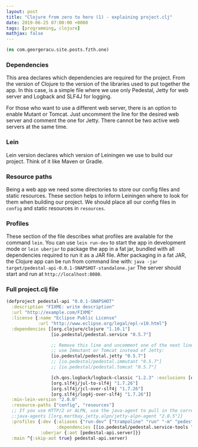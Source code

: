 ```yaml
---
layout: post
title: "Clojure from zero to hero (1) - explaining project.clj"
date: 2019-06-25 07:00:00 +0000
tags: [programming, clojure]
mathjax: false
---
```


```clojure
(ns com.georgeracu.site.posts.fzth.one)
```

### Dependencies

This area declares which dependencies are required for the project. From the version of Clojure to the version of the libraries used to put together the app. In this case, is a simple file where we use only Pedestal, Jetty for web server and Logback and SLF4J for logging.

For those who want to use a different web server, there is an option to enable Mutant or Tomcat. Just uncomment the line for the desired web server and comment the one for Jetty. There cannot be two active web servers at the same time.

### Lein

Lein version declares which version of Leiningen we use to build our project. Think of it like Maven or Gradle.

### Resource paths

Being a web app we need some directories to store our config files and static resources. These section helps to inform Leiningen where to look for them when building our project. We should place all our config files in `config` and static resources in `resources`.

### Profiles

These section of the file describes what profiles are available for the command `lein`. You can use `lein run-dev` to start the app in development mode or `lein uberjar` to package the app in a fat jar, bundled with all dependencies required to run it as a JAR file. After packaging in a fat JAR, the Clojure app can be run from command line with:
`java -jar target/pedestal-api-0.0.1-SNAPSHOT-standalone.jar`
The server should start and run at `http://localhost:8080`.

### Full project.clj file

```clojure
(defproject pedestal-api "0.0.1-SNAPSHOT"
  :description "FIXME: write description"
  :url "http://example.com/FIXME"
  :license {:name "Eclipse Public License"
            :url "http://www.eclipse.org/legal/epl-v10.html"}
  :dependencies [[org.clojure/clojure "1.10.1"]
                 [io.pedestal/pedestal.service "0.5.7"]

                 ;; Remove this line and uncomment one of the next lines to
                 ;; use Immutant or Tomcat instead of Jetty:
                 [io.pedestal/pedestal.jetty "0.5.7"]
                 ;; [io.pedestal/pedestal.immutant "0.5.7"]
                 ;; [io.pedestal/pedestal.tomcat "0.5.7"]

                 [ch.qos.logback/logback-classic "1.2.3" :exclusions [org.slf4j/slf4j-api]]
                 [org.slf4j/jul-to-slf4j "1.7.26"]
                 [org.slf4j/jcl-over-slf4j "1.7.26"]
                 [org.slf4j/log4j-over-slf4j "1.7.26"]]
  :min-lein-version "2.0.0"
  :resource-paths ["config", "resources"]
  ;; If you use HTTP/2 or ALPN, use the java-agent to pull in the correct alpn-boot dependency
  ;:java-agents [[org.mortbay.jetty.alpn/jetty-alpn-agent "2.0.5"]]
  :profiles {:dev {:aliases {"run-dev" ["trampoline" "run" "-m" "pedestal-api.server/run-dev"]}
                   :dependencies [[io.pedestal/pedestal.service-tools "0.5.7"]]}
             :uberjar {:aot [pedestal-api.server]}}
  :main ^{:skip-aot true} pedestal-api.server)
```
